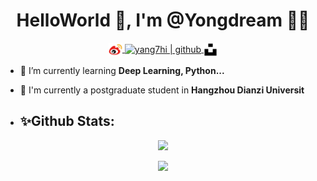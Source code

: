 <h1 align="center">HelloWorld 👋, I'm @Yongdream 🎯️🚀️</h1>
<!-- <h3 align="center">Welcome to my GitHub !</h3> -->


<p align="center">
  <a href="https://weibo.com/u/3927244243">
  <img align="center" alt="yang7hi | weibo" width="22px" src="https://github.com/Yongdream/Yongdream/blob/main/icon/wb.png" />
  </a> 
   <a href="https://github.com/Yongdream">
  <img align="center" alt="yang7hi | github" width="22px" src="https://raw.githubusercontent.com/rahuldkjain/github-profile-readme-generator/master/src/images/icons/Social/github.svg" />
  </a> 
  <a href="https://unsplash.com/@yang7hi">
  <img align="center" alt="yang7hi | github" width="22px" 
  src="https://github.com/Yongdream/Yongdream/blob/main/icon/Galaxy.svg" />
  </a>
</p>


- 🌱 I’m currently learning **Deep Learning, Python...**
- 🔭 I'm currently a postgraduate student in **Hangzhou Dianzi Universit**
  
- ## ✨**Github Stats:**
<p align="center">
    <!-- <a href="https://github.com/abhinandanraj"> -->
        <img  src="https://github-readme-stats.vercel.app/api?username=yongdream&hide=contribs,issues&count_private=true">
    <!-- </a> -->
    
</p>
<p align="center">
    
</p>

<p align = 'center'> <img src= 'https://capsule-render.vercel.app/api?type=rect&color=gradient&height=2.5'/></p>


